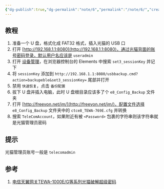 ```yaml
---
{"dg-publish":true,"dg-permalink":"note/6","permalink":"/note/6/","created":"2024-06-08 15:22:48","updated":"2024-06-08 15:42:09"}
---
```


## 教程

1. 准备一个 U 盘，格式化成 FAT32 格式，插入光猫的 USB 口
2. 打开 [http://192.168.1.1:8080](http://192.168.1.1:8080)，通过光猫背面的账号密码登录，默认用户名应该是 `useradmin`
3. 打开 [设备管理](http://192.168.1.1:8080/MD_Device_user.html)，在浏览器控制台的 Elements 中搜索 `set3_sessionKey` 并记下
4. 将 `sessionKey` 添加到 `http://192.168.1.1:8080/usbbackup.cmd?action=backupeble&set3_sessionKey=` 尾部并打开
5. 禁用 `快速恢复`，点击 `备份配置`
6. 拔下 U 盘并插入电脑，此时 U 盘根目录应该多了个 `e8_Config_Backup` 文件夹
7. 打开 [http://freevon.net/jm/](http://freevon.net/jm/)，配置文件选择 `e8_Config_Backup` 文件夹中的 `ctce8_TEWA-769E.cfg` 并转换
8. 搜索 `TeleComAccount`，如果附近有被 `<Password>` 包裹的字符串则该字符串就是光猫管理员密码

## 提示

光猫管理员账号一般是 `telecomadmin`
## 参考

1. [电信天翼网关TEWA-1000E/G等系列光猫破解超级密码](http://freevon.net/topic.asp?ID=31)